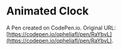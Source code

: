 # Animated Clock

A Pen created on CodePen.io. Original URL: [https://codepen.io/opheliafl/pen/RaYbvL](https://codepen.io/opheliafl/pen/RaYbvL).

